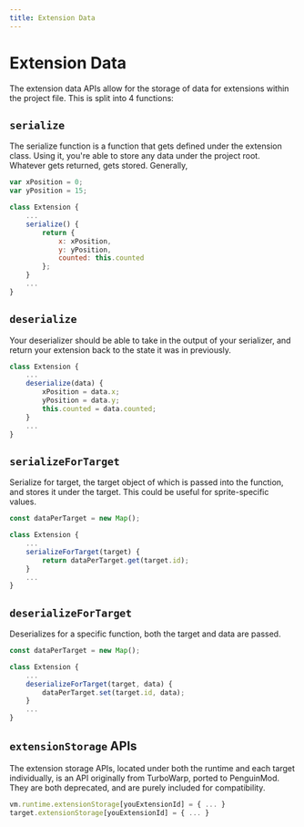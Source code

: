 ```yaml
---
title: Extension Data
---
```


# Extension Data

The extension data APIs allow for the storage of data for extensions within the project file. This is split into 4 functions:

## `serialize`

The serialize function is a function that gets defined under the extension class. Using it, you're able to store any data under the project root. Whatever gets returned, gets stored. Generally, 

```js
var xPosition = 0;
var yPosition = 15;

class Extension {
    ...
    serialize() {
        return {
            x: xPosition,
            y: yPosition,
            counted: this.counted
        };
    }
    ...
}
```

## `deserialize`

Your deserializer should be able to take in the output of your serializer, and return your extension back to the state it was in previously.

```js
class Extension {
    ...
    deserialize(data) {
        xPosition = data.x;
        yPosition = data.y;
        this.counted = data.counted;
    }
    ...
}
```

## `serializeForTarget`

Serialize for target, the target object of which is passed into the function, and stores it under the target. This could be useful for sprite-specific values.

```js
const dataPerTarget = new Map();

class Extension {
    ...
    serializeForTarget(target) { 
        return dataPerTarget.get(target.id);
    }
    ...
}
```

## `deserializeForTarget`

Deserializes for a specific function, both the target and data are passed.

```js
const dataPerTarget = new Map();

class Extension {
    ...
    deserializeForTarget(target, data) { 
        dataPerTarget.set(target.id, data);
    }
    ...
}
```

## `extensionStorage` APIs

The extension storage APIs, located under both the runtime and each target individually, is an API originally from TurboWarp, ported to PenguinMod. They are both deprecated, and are purely included for compatibility.

```js
vm.runtime.extensionStorage[youExtensionId] = { ... }
target.extensionStorage[youExtensionId] = { ... }
```

